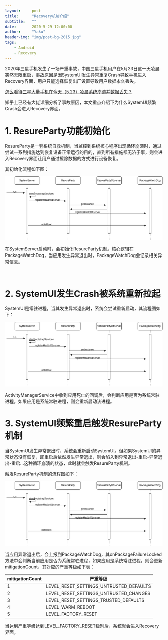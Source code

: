 ```yaml
---
layout:     post
title:      "Recovery机制介绍"
subtitle:   ""
date:       2020-5-29 12:00:00
author:     "Yaku"
header-img: "img/post-bg-2015.jpg"
tags:
    - Android
    - Recovery
---
```




2020年三星手机发生了一场严重事故，中国三星手机用户在5月23日这一天凌晨突然无限重启，事故原因是因SystemUI发生异常重复Crash导致手机进入Recovery界面，用户只能选择恢复出厂设置导致用户数据永久丢失。

[怎么看待三星大量手机在今天（5.23）凌晨系统崩溃并数据丢失？]( https://www.zhihu.com/question/396666758/answer/1245994988)



知乎上已经有大佬详细分析了事故原因，本文重点介绍下为什么SystemUI频繁Crash会进入Recovery界面。



# **1. ResureParty功能初始化**

ResureParty是一套系统自救机制，当监控到系统核心程序出现循环崩溃时，通过尝试一系列措施达到恢复设备正常运行的目的，直到所有措施都无济于事，则会进入Recovery界面让用户通过擦除数据的方式进行设备恢复。

 其初始化流程如下图：

![r1](/img/Recovery/r1.png)

在SystemServer启动时，会初始化ResureParty机制。核心逻辑在PackageWatchDog，当应用发生异常退出时，PackageWatchDog会记录相关异常信息。

​                                      

# **2. SystemUI发生Crash被系统重新拉起**

SystemUI是常驻进程，当其发生异常退出时，系统会尝试重新启动，其流程图如下：

![r1](/img/Recovery/r1.png)

ActivityManagerService中收到应用死亡的回调后，会判断应用是否为系统常驻进程。如果应用是系统常驻进程，则会重新启动该进程。

# **3. SystemUI频繁重启触发ResureParty机制**                                  

当SystemUI发生异常退出时，系统会重新启动SystemUI。但如果SystemUI的异常状态没有恢复，即重启后依然发生异常退出，则会陷入到异常退出-重启-异常退出-重启...这种循环崩溃的状态，此时就会触发ResureParty机制。

 触发ResureParty机制的流程图如下：

![r1](/img/Recovery/r1.png)

当应用异常退出后，会上报到PackageWatchDog，其onPackageFailureLocked方法中会判断当前应用是否为系统常驻进程，如果应用是系统常驻进程，则会更新mitigationCount，其对应的严重等级如下表：                                      

| mitigationCount | 严重等级                                |
| --------------- | --------------------------------------- |
| 1               | LEVEL_RESET_SETTINGS_UNTRUSTED_DEFAULTS |
| 2               | LEVEL_RESET_SETTINGS_UNTRUSTED_CHANGES  |
| 3               | LEVEL_RESET_SETTINGS_TRUSTED_DEFAULTS   |
| 4               | LEVEL_WARM_REBOOT                       |
| 5               | LEVEL_FACTORY_RESET                     |

当达到严重等级达到LEVEL_FACTORY_RESET级别后，系统就会进入Recovery界面。